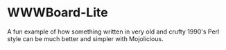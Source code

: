 # WWWBoard-Lite
A fun example of how something written in very old and crufty 1990's Perl style can be much better and simpler with Mojolicious.
